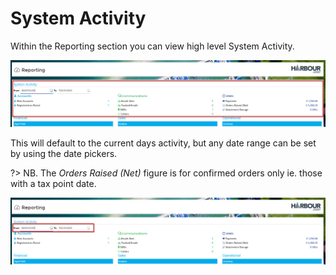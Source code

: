 # System Activity

Within the Reporting section you can view high level System Activity.

![image-20200724152503706](../.gitbook/assets/image-20200724152503706.png)

This will default to the current days activity, but any date range can be set by using the date pickers.

?&gt; NB. The _Orders Raised \(Net\)_ figure is for confirmed orders only ie. those with a tax point date.

![image-20200724152532492](../.gitbook/assets/image-20200724152532492.png)

